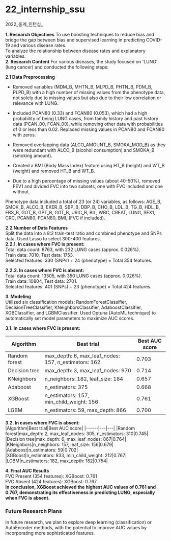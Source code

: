 # 22_internship_ssu
2022_동계_인턴십_

**1. Research Objectives**
To use boosting techniques to reduce bias and bridge the gap between bias and supervised learning in predicting COVID-19 and various disease rates.  
To analyze the relationship between disease rates and explanatory variables.  
**2. Research Content**
For various diseases, the study focused on 'LUNG' (lung cancer) and conducted the following steps:  

**2.1 Data Preprocessing**
- Removed variables (MDM_B, MHTN_B, MLPD_B, PHTN_B, PDM_B, PLPD_B) with a high number of missing values from the phenotype data, not solely due to missing values but also due to their low correlation or relevance with LUNG.  

- Included PCAN80 (0.33) and FCAN80 (0.053), which had a high probability of being LUNG cases, from family history and past history data (PCAN_00, FCAN_00), while removing other data with probabilities of 0 or less than 0.02. Replaced missing values in PCAN80 and FCAN80 with zeros.  

- Removed overlapping data (ALCO_AMOUNT_B, SMOKA_MOD_B) as they were redundant with ALCO_B (alcohol consumption) and SMOKA_B (smoking amount).

- Created a BMI (Body Mass Index) feature using HT_B (height) and WT_B (weight) and removed HT_B and WT_B.  
- Due to a high percentage of missing values (about 40-50%), removed FEV1 and divided FVC into two subsets, one with FVC included and one without.  

Phenotype data included a total of 23 (or 24) variables, as follows:
AGE_B, SMOK_B, ALCO_B, EXER_B, SBP_B, DBP_B, CHO_B, LDL_B, TG_B, HDL_B, FBS_B, GOT_B, GPT_B, GGT_B, URIC_B, BIL, WBC, CREAT, LUNG, SEX1, CRC, PCAN80, FCAN80, BMI, (FVC if included).

**2.2 Number of Data Features**  
Split the data into a 8:2 train-test ratio and combined phenotype and SNPs data. Used Lasso to select 300-400 features.   
**2.2.1. In cases where FVC is present:**   
Total data count: 8763, with 232 LUNG cases (approx. 0.026%).   
Train data: 7010, Test data: 1753.   
Selected features: 330 (SNPs) + 24 (phenotype) = Total 354 features.    

**2.2.2. In cases where FVC is absent:**    
Total data count: 13505, with 350 LUNG cases (approx. 0.026%).     
Train data: 10804, Test data: 2701.      
Selected features: 401 (SNPs) + 23 (phenotype) = Total 424 features.        

**3. Modeling**      
Utilized six classification models: RandomForestClassifier, DecisionTreeClassifier, KNeighborsClassifier, AdaboostClassifier, XGBClassifier, and LGBMClassifier. Used Optuna (AutoML technique) to automatically set model parameters to maximize AUC scores.    

**3.1. In cases where FVC is present:**   

|Algorithm|Best trial|Best AUC score|
|------|---|---|
|Random forest|max_depth: 6, max_leaf_nodes: 157, n_estimators: 162|0.703|    
|Decision tree|max_depth: 3, max_leaf_nodes: 970|0.714|    
|KNeighbors|n_neighbors: 182, leaf_size: 184|0.657|    
|Adaboost|n_estimators: 375|0.668|    
|XGBoost|n_estimators: 157, min_child_weight: 156|0.761|    
|LGBM|n_estimators: 59, max_depth: 866|0.700|     
     
**3.2. In cases where FVC is absent:**    
|Algorithm|Best trial|Best AUC score|
|------|---|---|
|Random forest|max_depth: 2, max_leaf_nodes: 305, n_estimators: 310|0.745|    
|Decision tree|max_depth: 6, max_leaf_nodes: 867|0.764|     
|KNeighbors|n_neighbors: 157, leaf_size: 156|0.679|     
|Adaboost|n_estimators: 59|0.702|     
|XGBoost|n_estimators: 833, min_child_weight: 212|0.767|     
|LGBM|n_estimators: 182, max_depth: 182|0.754|     

**4. Final AUC Results**    
FVC Present (354 features): XGBoost: 0.761     
FVC Absent (424 features): XGBoost: 0.767     
**In conclusion, XGBoost achieved the highest AUC values of 0.761 and 0.767, demonstrating its effectiveness in predicting LUNG, especially when FVC is absent.**   

### Future Research Plans   
In future research, we plan to explore deep learning (classification) or AutoEncoder methods, with the potential to improve AUC values by incorporating more sophisticated features.
